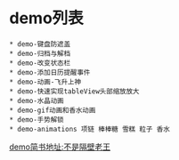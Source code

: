 
# demo列表
    * demo-键盘防遮盖
    * demo-归档与解档
    * demo-改变状态栏
    * demo-添加日历提醒事件
    * demo-动画-飞升上神
    * demo-快速实现tableView头部缩放放大
    * demo-水晶动画
    * demo-gif动画和香水动画
    * demo-手势解锁
    * demo-animations 项链 棒棒糖 雪糕 粒子 香水
[demo简书地址:不是隔壁老王](http://www.jianshu.com/u/eaf33d493a1d)
        


